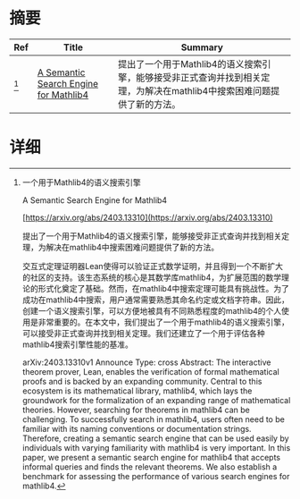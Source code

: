 # 摘要

| Ref | Title | Summary |
| --- | --- | --- |
| [^1] | [A Semantic Search Engine for Mathlib4](https://arxiv.org/abs/2403.13310) | 提出了一个用于Mathlib4的语义搜索引擎，能够接受非正式查询并找到相关定理，为解决在mathlib4中搜索困难问题提供了新的方法。 |

# 详细

[^1]: 一个用于Mathlib4的语义搜索引擎

    A Semantic Search Engine for Mathlib4

    [https://arxiv.org/abs/2403.13310](https://arxiv.org/abs/2403.13310)

    提出了一个用于Mathlib4的语义搜索引擎，能够接受非正式查询并找到相关定理，为解决在mathlib4中搜索困难问题提供了新的方法。

    

    交互式定理证明器Lean使得可以验证正式数学证明，并且得到一个不断扩大的社区的支持。该生态系统的核心是其数学库mathlib4，为扩展范围的数学理论的形式化奠定了基础。然而，在mathlib4中搜索定理可能具有挑战性。为了成功在mathlib4中搜索，用户通常需要熟悉其命名约定或文档字符串。因此，创建一个语义搜索引擎，可以方便地被具有不同熟悉程度的mathlib4的个人使用是非常重要的。在本文中，我们提出了一个用于mathlib4的语义搜索引擎，可以接受非正式查询并找到相关定理。我们还建立了一个用于评估各种mathlib4搜索引擎性能的基准。

    arXiv:2403.13310v1 Announce Type: cross  Abstract: The interactive theorem prover, Lean, enables the verification of formal mathematical proofs and is backed by an expanding community. Central to this ecosystem is its mathematical library, mathlib4, which lays the groundwork for the formalization of an expanding range of mathematical theories. However, searching for theorems in mathlib4 can be challenging. To successfully search in mathlib4, users often need to be familiar with its naming conventions or documentation strings. Therefore, creating a semantic search engine that can be used easily by individuals with varying familiarity with mathlib4 is very important. In this paper, we present a semantic search engine for mathlib4 that accepts informal queries and finds the relevant theorems. We also establish a benchmark for assessing the performance of various search engines for mathlib4.
    

